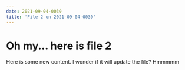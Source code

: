 ```yaml
---
date: 2021-09-04-0030
title: 'File 2 on 2021-09-04-0030'
---
```

# Oh my... here is file 2

Here is some new content. I wonder if it will update the file? Hmmmmm
